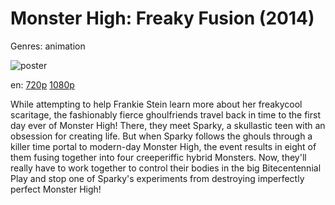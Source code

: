 # Monster High: Freaky Fusion (2014)

Genres: animation

![poster](http://image.tmdb.org/t/p/w500/6cA5k6vFOETaVivtqWt1H7mre2o.jpg)

en:
  [720p](magnet:?xt=urn:btih:60C6EDC52FA0AA51BE5941A2A27123F022FA22B7&tr=udp://glotorrents.pw:6969/announce&tr=udp://tracker.opentrackr.org:1337/announce&tr=udp://torrent.gresille.org:80/announce&tr=udp://tracker.openbittorrent.com:80&tr=udp://tracker.coppersurfer.tk:6969&tr=udp://tracker.leechers-paradise.org:6969&tr=udp://p4p.arenabg.ch:1337&tr=udp://tracker.internetwarriors.net:1337)
  [1080p](magnet:?xt=urn:btih:7C89C1E28CF4D7CD4B03B438AE306065D0C1AE3C&tr=udp://glotorrents.pw:6969/announce&tr=udp://tracker.opentrackr.org:1337/announce&tr=udp://torrent.gresille.org:80/announce&tr=udp://tracker.openbittorrent.com:80&tr=udp://tracker.coppersurfer.tk:6969&tr=udp://tracker.leechers-paradise.org:6969&tr=udp://p4p.arenabg.ch:1337&tr=udp://tracker.internetwarriors.net:1337)
  


While attempting to help Frankie Stein learn more about her freakycool scaritage, the fashionably fierce ghoulfriends travel back in time to the first day ever of Monster High! There, they meet Sparky, a skullastic teen with an obsession for creating life. But when Sparky follows the ghouls through a killer time portal to modern-day Monster High, the event results in eight of them fusing together into four creeperiffic hybrid Monsters. Now, they'll really have to work together to control their bodies in the big Bitecentennial Play and stop one of Sparky's experiments from destroying imperfectly perfect Monster High!